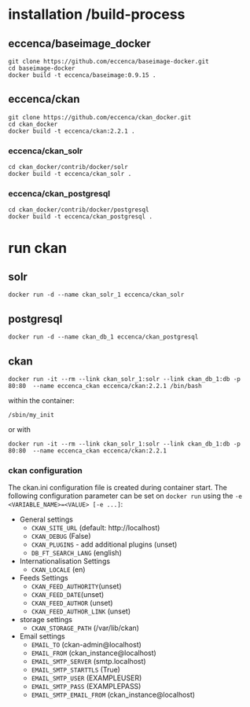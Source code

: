 # installation /build-process

## eccenca/baseimage_docker
```
git clone https://github.com/eccenca/baseimage-docker.git
cd baseimage-docker
docker build -t eccenca/baseimage:0.9.15 .
```

## eccenca/ckan
```
git clone https://github.com/eccenca/ckan_docker.git
cd ckan_docker
docker build -t eccenca/ckan:2.2.1 .
```

### eccenca/ckan_solr
```
cd ckan_docker/contrib/docker/solr
docker build -t eccenca/ckan_solr .
```

### eccenca/ckan_postgresql
```
cd ckan_docker/contrib/docker/postgresql
docker build -t eccenca/ckan_postgresql .
```

# run ckan
## solr
```
docker run -d --name ckan_solr_1 eccenca/ckan_solr
```

## postgresql
```
docker run -d --name ckan_db_1 eccenca/ckan_postgresql
```

## ckan
```
docker run -it --rm --link ckan_solr_1:solr --link ckan_db_1:db -p 80:80  --name eccenca_ckan eccenca/ckan:2.2.1 /bin/bash
```
within the container:
```
/sbin/my_init
```

or with
```
docker run -it --rm --link ckan_solr_1:solr --link ckan_db_1:db -p 80:80  --name eccenca_ckan eccenca/ckan:2.2.1
```

### ckan configuration

The ckan.ini configuration file is created during container start. The following configuration parameter can be set on ``docker run`` using the ``-e <VARIABLE_NAME>=<VALUE> [-e ...]``:

* General settings
	* ``CKAN_SITE_URL`` (default: http://localhost)
	* ``CKAN_DEBUG`` (False)
	* ``CKAN_PLUGINS`` - add additional plugins (unset)
	* ``DB_FT_SEARCH_LANG`` (english)
* Internationalisation Settings
	* ``CKAN_LOCALE`` (en)
* Feeds Settings
	* ``CKAN_FEED_AUTHORITY``(unset)
	* ``CKAN_FEED_DATE``(unset)
	* ``CKAN_FEED_AUTHOR`` (unset)
	* ``CKAN_FEED_AUTHOR_LINK`` (unset)
* storage settings
	* ``CKAN_STORAGE_PATH`` (/var/lib/ckan)
* Email settings
	* ``EMAIL_TO`` (ckan-admin@localhost)
	* ``EMAIL_FROM`` (ckan_instance@localhost)
	* ``EMAIL_SMTP_SERVER`` (smtp.localhost)
	* ``EMAIL_SMTP_STARTTLS`` (True)
	* ``EMAIL_SMTP_USER`` (EXAMPLEUSER)
	* ``EMAIL_SMTP_PASS`` (EXAMPLEPASS)
	* ``EMAIL_SMTP_EMAIL_FROM`` (ckan_instance@localhost)
